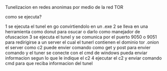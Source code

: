 
Tunelizacion en redes anonimas por medio de la red TOR 

como se ejecuta?

1 se ejecuta el tunel en go convirtiendolo en un .exe
2 se lleva en una herramienta como donut para osucar o darlo como manejador de ofuscacion
3 se ejecuta el tunel y se comunica por el puerto 9050 o 9051 para redirigirse a un server el cual el tunerl contienen el dominio tor .onion el server como c2 puede envier comando como get y post para envier comando y el tuner se conecte con el cmd de windows pueda enviar informacion segun lo que le indique el c2
4 ejecutar el c2 y enviar comando cmd para que reciba informacion del tunel

